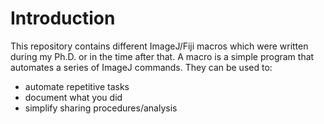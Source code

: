
# Introduction
This repository contains different ImageJ/Fiji macros which were written during my Ph.D. or in the time after that. A macro is a simple program that automates a series of ImageJ commands.  They can be used to:
+ automate repetitive tasks
+ document what you did
+ simplify sharing procedures/analysis

